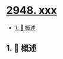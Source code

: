 # [2948. xxx](https://github.com/Tdahuyou/TNotes.leetcode/tree/main/notes/2948.%20xxx)

<!-- region:toc -->

- [1. 📝 概述](#1--概述)

<!-- endregion:toc -->

## 1. 📝 概述
